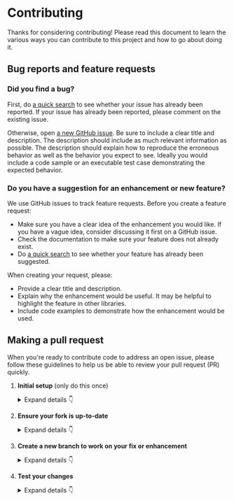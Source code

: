 # Contributing

Thanks for considering contributing! Please read this document to learn the various ways you can contribute to this project and how to go about doing it.

## Bug reports and feature requests

### Did you find a bug?

First, do [a quick search](https://github.com/precimed/container_template/issues) to see whether your issue has already been reported.
If your issue has already been reported, please comment on the existing issue.

Otherwise, open [a new GitHub issue](https://github.com/precimed/container_template/issues).  Be sure to include a clear title
and description.  The description should include as much relevant information as possible.  The description should
explain how to reproduce the erroneous behavior as well as the behavior you expect to see.  Ideally you would include a
code sample or an executable test case demonstrating the expected behavior.

### Do you have a suggestion for an enhancement or new feature?

We use GitHub issues to track feature requests. Before you create a feature request:

* Make sure you have a clear idea of the enhancement you would like. If you have a vague idea, consider discussing
it first on a GitHub issue.
* Check the documentation to make sure your feature does not already exist.
* Do [a quick search](https://github.com/precimed/container_template/issues) to see whether your feature has already been suggested.

When creating your request, please:

* Provide a clear title and description.
* Explain why the enhancement would be useful. It may be helpful to highlight the feature in other libraries.
* Include code examples to demonstrate how the enhancement would be used.

## Making a pull request

When you're ready to contribute code to address an open issue, please follow these guidelines to help us be able to review your pull request (PR) quickly.

1. **Initial setup** (only do this once)

    <details><summary>Expand details 👇</summary><br/>

    If you haven't already done so, please [fork](https://help.github.com/en/enterprise/2.13/user/articles/fork-a-repo) this repository on GitHub.

    Then clone your fork locally with

        git clone https://github.com/USERNAME/container_template.git

    or

        git clone git@github.com:USERNAME/container_template.git

    At this point the local clone of your fork only knows that it came from *your* repo, github.com/USERNAME/container_template.git, but doesn't know anything the *main* repo, [https://github.com/precimed/container_template.git](https://github.com/precimed/container_template). You can see this by running

        git remote -v

    which will output something like this:

        origin https://github.com/USERNAME/container_template.git (fetch)
        origin https://github.com/USERNAME/container_template.git (push)

    This means that your local clone can only track changes from your fork, but not from the main repo, and so you won't be able to keep your fork up-to-date with the main repo over time. Therefore you'll need to add another "remote" to your clone that points to [https://github.com/precimed/container_template.git](https://github.com/precimed/container_template). To do this, run the following:

        git remote add upstream https://github.com/precimed/container_template.git

    Now if you do `git remote -v` again, you'll see

        origin https://github.com/USERNAME/container_template.git (fetch)
        origin https://github.com/USERNAME/container_template.git (push)
        upstream https://github.com/precimed/container_template.git (fetch)
        upstream https://github.com/precimed/container_template.git (push)

2. **Ensure your fork is up-to-date**

    <details><summary>Expand details 👇</summary><br/>

    Once you've added an "upstream" remote pointing to [https://github.com/precimed/container_template.git](https://github.com/precimed/container_template), keeping your fork up-to-date is easy:

        git checkout main  # if not already on main
        git pull --rebase upstream main
        git push

    </details>

3. **Create a new branch to work on your fix or enhancement**

    <details><summary>Expand details 👇</summary><br/>

    Committing directly to the main branch of your fork is not recommended. It will be easier to keep your fork clean if you work on a separate branch for each contribution you intend to make.

    You can create a new branch with

        # replace BRANCH with whatever name you want to give it
        git checkout -b BRANCH
        git push -u origin BRANCH

    </details>

4. **Test your changes**

    <details><summary>Expand details 👇</summary><br/>

    Our continuous integration (CI) testing runs [a number of checks](https://github.com/precimed/container_template/actions) for each pull request on [GitHub Actions](https://github.com/features/actions).
    You can run most of these tests locally, which is something you should do *before* opening a PR to help speed up the review process and make it easier for us.

    And finally, please update the [CHANGELOG](https://github.com/precimed/container_template/blob/main/CHANGELOG.md) with notes on your contribution in the "Unreleased" section at the top.

    After all of the above checks have passed, you can now open [a new GitHub pull request](https://github.com/precimed/container_template/pulls).
    Make sure you have a clear description of the problem and the solution, and include a link to relevant issues.

    We look forward to reviewing your PR!

    </details>
